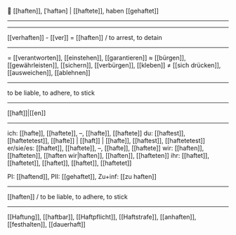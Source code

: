 🤝 [[haften]], [ˈhaftən] | [[haftete]], haben [[gehaftet]]

---

---
[[verhaften]] - [[ver]] = [[haften]] / to arrest, to detain

---
= [[verantworten]], [[einstehen]], [[garantieren]]
≈ [[bürgen]], [[gewährleisten]], [[sichern]], [[verbürgen]], [[kleben]]
≠ [[sich drücken]], [[ausweichen]], [[ablehnen]]

---
to be liable, to adhere, to stick

---
[[haft]]|[[en]]

---
ich: [[hafte]], [[haftete]], –, [[hafte]], [[haftete]]
du: [[haftest]], [[haftetetest]], [[hafte]] | [[haft]] | [[hafte]], [[haftest]], [[haftetetest]]
er/sie/es: [[haftet]], [[haftete]], –, [[hafte]], [[haftete]]
wir: [[haften]], [[hafteten]], [[haften wir|haften]], [[haften]], [[hafteten]]
ihr: [[haftet]], [[haftetet]], [[haftet]], [[haftet]], [[haftetet]]

PI: [[haftend]], PII: [[gehaftet]], Zu+inf: [[zu haften]]

---
[[haften]] / to be liable, to adhere, to stick

---
[[Haftung]], [[haftbar]], [[Haftpflicht]], [[Haftstrafe]], [[anhaften]], [[festhalten]], [[dauerhaft]]